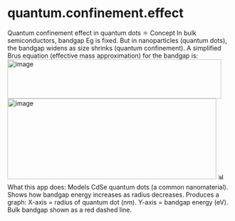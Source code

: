 # quantum.confinement.effect
Quantum confinement effect in quantum dots
⚛️ Concept
In bulk semiconductors, bandgap Eg​ is fixed.
But in nanoparticles (quantum dots), the bandgap widens as size shrinks (quantum confinement).
A simplified Brus equation (effective mass approximation) for the bandgap is:
<img width="480" height="88" alt="image" src="https://github.com/user-attachments/assets/92b4594d-71f6-401e-aa3e-1f6db9392e1f" />
<img width="469" height="181" alt="image" src="https://github.com/user-attachments/assets/3a6584f8-395a-437d-a9b4-f40ba9a4a855" />
📊 What this app does:
Models CdSe quantum dots (a common nanomaterial).
Shows how bandgap energy increases as radius decreases.
Produces a graph:
X-axis = radius of quantum dot (nm).
Y-axis = bandgap energy (eV).
Bulk bandgap shown as a red dashed line.
